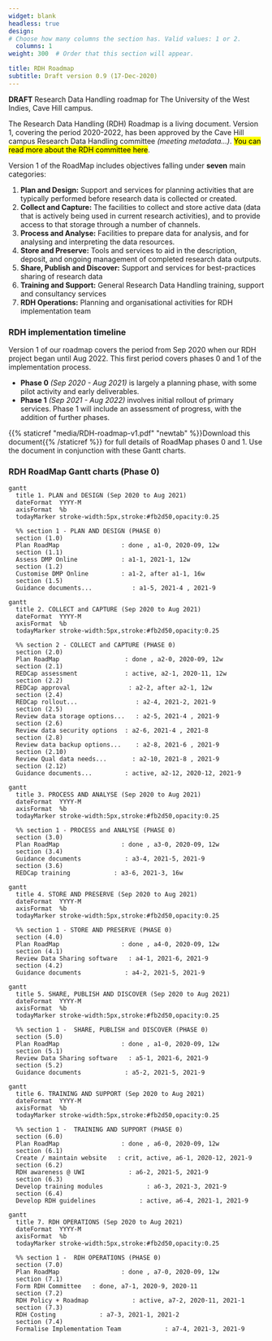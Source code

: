 ```yaml
---
widget: blank
headless: true
design:
# Choose how many columns the section has. Valid values: 1 or 2.
  columns: 1
weight: 300  # Order that this section will appear.

title: RDH Roadmap
subtitle: Draft version 0.9 (17-Dec-2020)
---
```


**DRAFT** Research Data Handling roadmap for The University of the West Indies, Cave Hill campus.

The Research Data Handling (RDH) Roadmap is a living document. Version 1, covering the period 2020-2022, has been approved by the Cave Hill campus Research Data Handling committee _(meeting metadata...)_. <mark>You can read more about the RDH committee here</mark>.

Version 1 of the RoadMap includes objectives falling under **seven** main categories:

1. **Plan and Design:**
   Support and services for planning activities that are typically performed before research data is collected or created.
2. **Collect and Capture:**
   The facilities to collect and store active data (data that is actively being used in current research activities), and to provide access to that storage through a number of channels. 
3. **Process and Analyse:** 
   Facilities to prepare data for analysis, and for analysing and interpreting the data resources.
4. **Store and Preserve:**
   Tools and services to aid in the description, deposit, and ongoing management of completed research data outputs.
5. **Share, Publish and Discover:** 
   Support and services for best-practices sharing of research data
6. **Training and Support:** 
   General Research Data Handling training, support and consultancy services 
7. **RDH Operations:** 
   Planning and organisational activities for RDH implementation team
### RDH implementation timeline
Version 1 of our roadmap covers the period from Sep 2020 when our RDH project began until Aug 2022. This first period covers phases 0 and 1 of the implementation process. 
- **Phase 0** _(Sep 2020 - Aug 2021)_ is largely a planning phase, with some pilot activity and early deliverables.
- **Phase 1** _(Sep 2021 - Aug 2022)_ involves initial rollout of primary services.
Phase 1 will include an assessment of progress, with the addition of further phases.

{{% staticref "media/RDH-roadmap-v1.pdf" "newtab" %}}Download this document{{% /staticref %}} for full details of RoadMap phases 0 and 1. Use the document in conjunction with these Gantt charts.

### RDH RoadMap Gantt charts (Phase 0)

<!-- PLAN and DESIGN phase 0 -->
```mermaid
gantt
  title 1. PLAN and DESIGN (Sep 2020 to Aug 2021)
  dateFormat  YYYY-M
  axisFormat  %b
  todayMarker stroke-width:5px,stroke:#fb2d50,opacity:0.25

  %% section 1 - PLAN AND DESIGN (PHASE 0)
  section (1.0)
  Plan RoadMap                 : done , a1-0, 2020-09, 12w
  section (1.1)
  Assess DMP Online            : a1-1, 2021-1, 12w
  section (1.2)
  Customise DMP Online         : a1-2, after a1-1, 16w
  section (1.5)
  Guidance documents...           : a1-5, 2021-4 , 2021-9
  ```

<!-- PLAN and DESIGN phase 1 - NOT USED -->
<!--- ```mermaid 
 gantt
  title PLAN and DESIGN (Sep 2021 to Aug 2022)
  dateFormat  YYYY-M
  axisFormat  %b
  todayMarker stroke-width:5px,stroke:#fb2d50,opacity:0.25
 
  %% section 1 - PLAN AND DESIGN (PHASE 1)
  section (1.3)
  DMP Assistance            : a1-3, 2021-11, 4w
  section (1.4)
  Link RDH and Ethics       : a1-4, 2022-1, 2022-6
  section (1.5)
  ...Guidance documents        : a1-5, 2021-9, 2022-3
  section (1.6)
  Training Module           : a1-6, after a1-5b, 20w
```
-->

<!-- COLLECT and CAPTURE phase 0 -->
```mermaid
gantt
  title 2. COLLECT and CAPTURE (Sep 2020 to Aug 2021)
  dateFormat  YYYY-M
  axisFormat  %b
  todayMarker stroke-width:5px,stroke:#fb2d50,opacity:0.25

  %% section 2 - COLLECT and CAPTURE (PHASE 0)
  section (2.0)
  Plan RoadMap                  : done , a2-0, 2020-09, 12w
  section (2.1)
  REDCap assessment             : active, a2-1, 2020-11, 12w
  section (2.2)
  REDCap approval                : a2-2, after a2-1, 12w
  section (2.4)
  REDCap rollout...                : a2-4, 2021-2, 2021-9
  section (2.5)
  Review data storage options...   : a2-5, 2021-4 , 2021-9
  section (2.6)
  Review data security options  : a2-6, 2021-4 , 2021-8
  section (2.8)
  Review data backup options...    : a2-8, 2021-6 , 2021-9
  section (2.10)
  Review Qual data needs...       : a2-10, 2021-8 , 2021-9
  section (2.12)
  Guidance documents...         : active, a2-12, 2020-12, 2021-9
  ```

<!-- PLAN and DESIGN phase 1  - NOT USED -->
<!---```mermaid
gantt
  title COLLECT and CAPTURE (Sep 2020 to Aug 2021)
  dateFormat  YYYY-M
  axisFormat  %b
  todayMarker stroke-width:5px,stroke:#fb2d50,opacity:0.25
  %% section 2 - COLLECT and CAPTURE (PHASE 1)
  section (2.4)
  ...REDCap rollout                : a2-4, 2021-9, 2021-11
  section (2.5)
  ...Review data storage options   : a2-5, 2021-9 , 2022-1
  section (2.7)
  Data access on mobile devices   : a2-7, 2022-5 , 2022-7
  section (2.8)
  ...Review data backup options    : a2-8, 2021-9 , 2022-2
  section (2.10)
  ...Review Qual data needs       : a2-10, 2021-9 , 2022-3
  section (2.12)
  ...Guidance documents         : active, a2-12, 2021-9, 2022-5
  section (2.13)
  Training module         : a2-13, after a2-12, 12w
  ``` 
  -->


<!-- PROCESS and ANALYSE phase 0 -->
```mermaid
gantt
  title 3. PROCESS AND ANALYSE (Sep 2020 to Aug 2021)
  dateFormat  YYYY-M
  axisFormat  %b
  todayMarker stroke-width:5px,stroke:#fb2d50,opacity:0.25

  %% section 1 - PROCESS and ANALYSE (PHASE 0)
  section (3.0)
  Plan RoadMap                 : done , a3-0, 2020-09, 12w
  section (3.4)
  Guidance documents            : a3-4, 2021-5, 2021-9
  section (3.6)
  REDCap training            : a3-6, 2021-3, 16w
  ```


<!-- STORE and PRESERVE phase 0 -->
```mermaid
gantt
  title 4. STORE AND PRESERVE (Sep 2020 to Aug 2021)
  dateFormat  YYYY-M
  axisFormat  %b
  todayMarker stroke-width:5px,stroke:#fb2d50,opacity:0.25

  %% section 1 - STORE AND PRESERVE (PHASE 0)
  section (4.0)
  Plan RoadMap                 : done , a4-0, 2020-09, 12w
  section (4.1)
  Review Data Sharing software   : a4-1, 2021-6, 2021-9
  section (4.2)
  Guidance documents            : a4-2, 2021-5, 2021-9
  ```

 <!-- SHARE, PUBLISH and DISCOVER phase 0 -->
```mermaid
gantt
  title 5. SHARE, PUBLISH AND DISCOVER (Sep 2020 to Aug 2021)
  dateFormat  YYYY-M
  axisFormat  %b
  todayMarker stroke-width:5px,stroke:#fb2d50,opacity:0.25

  %% section 1 -  SHARE, PUBLISH and DISCOVER (PHASE 0)
  section (5.0)
  Plan RoadMap                 : done , a1-0, 2020-09, 12w
  section (5.1)
  Review Data Sharing software   : a5-1, 2021-6, 2021-9
  section (5.2)
  Guidance documents            : a5-2, 2021-5, 2021-9
  ```

 <!-- TRAINING and SUPPORT phase 0 -->
```mermaid
gantt
  title 6. TRAINING AND SUPPORT (Sep 2020 to Aug 2021)
  dateFormat  YYYY-M
  axisFormat  %b
  todayMarker stroke-width:5px,stroke:#fb2d50,opacity:0.25

  %% section 1 -  TRAINING AND SUPPORT (PHASE 0)
  section (6.0)
  Plan RoadMap                 : done , a6-0, 2020-09, 12w
  section (6.1)
  Create / maintain website   : crit, active, a6-1, 2020-12, 2021-9
  section (6.2)
  RDH awareness @ UWI            : a6-2, 2021-5, 2021-9
  section (6.3)
  Develop training modules            : a6-3, 2021-3, 2021-9
  section (6.4)
  Develop RDH guidelines            : active, a6-4, 2021-1, 2021-9
  ```
    
 <!-- RDH OPERATIONS phase 0 -->
```mermaid
gantt
  title 7. RDH OPERATIONS (Sep 2020 to Aug 2021)
  dateFormat  YYYY-M
  axisFormat  %b
  todayMarker stroke-width:5px,stroke:#fb2d50,opacity:0.25

  %% section 1 -  RDH OPERATIONS (PHASE 0)
  section (7.0)
  Plan RoadMap                 : done , a7-0, 2020-09, 12w
  section (7.1)
  Form RDH Committee   : done, a7-1, 2020-9, 2020-11
  section (7.2)
  RDH Policy + Roadmap            : active, a7-2, 2020-11, 2021-1
  section (7.3)
  RDH Costing            : a7-3, 2021-1, 2021-2
  section (7.4)
  Formalise Implementation Team            : a7-4, 2021-3, 2021-9
  ```
        
